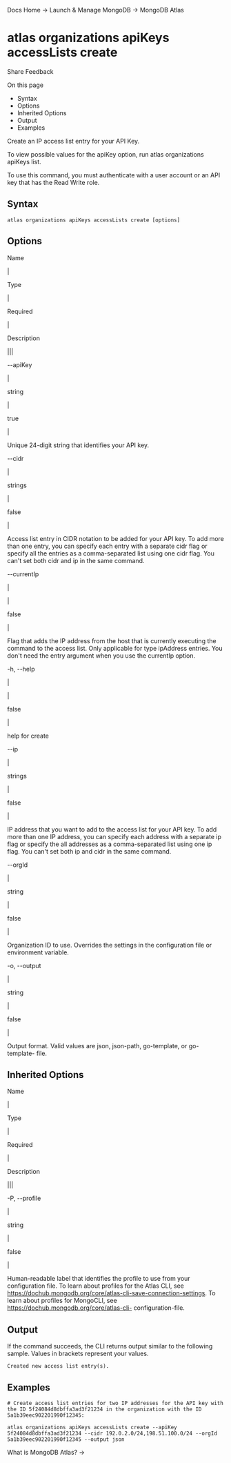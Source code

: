 Docs Home → Launch & Manage MongoDB → MongoDB Atlas

# atlas organizations apiKeys accessLists create

Share Feedback

On this page

  * Syntax
  * Options
  * Inherited Options
  * Output
  * Examples

Create an IP access list entry for your API Key.

To view possible values for the apiKey option, run atlas organizations apiKeys
list.

To use this command, you must authenticate with a user account or an API key
that has the Read Write role.

## Syntax

    
    
    atlas organizations apiKeys accessLists create [options]  
      
  
## Options

Name

|

Type

|

Required

|

Description  
  
|||  
  
\--apiKey

|

string

|

true

|

Unique 24-digit string that identifies your API key.  
  
\--cidr

|

strings

|

false

|

Access list entry in CIDR notation to be added for your API key. To add more
than one entry, you can specify each entry with a separate cidr flag or
specify all the entries as a comma-separated list using one cidr flag. You
can't set both cidr and ip in the same command.  
  
\--currentIp

|

|

false

|

Flag that adds the IP address from the host that is currently executing the
command to the access list. Only applicable for type ipAddress entries. You
don't need the entry argument when you use the currentIp option.  
  
-h, --help

|

|

false

|

help for create  
  
\--ip

|

strings

|

false

|

IP address that you want to add to the access list for your API key. To add
more than one IP address, you can specify each address with a separate ip flag
or specify the all addresses as a comma-separated list using one ip flag. You
can't set both ip and cidr in the same command.  
  
\--orgId

|

string

|

false

|

Organization ID to use. Overrides the settings in the configuration file or
environment variable.  
  
-o, --output

|

string

|

false

|

Output format. Valid values are json, json-path, go-template, or go-template-
file.  
  
## Inherited Options

Name

|

Type

|

Required

|

Description  
  
|||  
  
-P, --profile

|

string

|

false

|

Human-readable label that identifies the profile to use from your
configuration file. To learn about profiles for the Atlas CLI, see
https://dochub.mongodb.org/core/atlas-cli-save-connection-settings. To learn
about profiles for MongoCLI, see https://dochub.mongodb.org/core/atlas-cli-
configuration-file.  
  
## Output

If the command succeeds, the CLI returns output similar to the following
sample. Values in brackets represent your values.

    
    
    Created new access list entry(s).  
      
  
## Examples

    
    
    # Create access list entries for two IP addresses for the API key with the ID 5f24084d8dbffa3ad3f21234 in the organization with the ID 5a1b39eec902201990f12345:  
      
    atlas organizations apiKeys accessLists create --apiKey 5f24084d8dbffa3ad3f21234 --cidr 192.0.2.0/24,198.51.100.0/24 --orgId 5a1b39eec902201990f12345 --output json  
  
What is MongoDB Atlas? →

